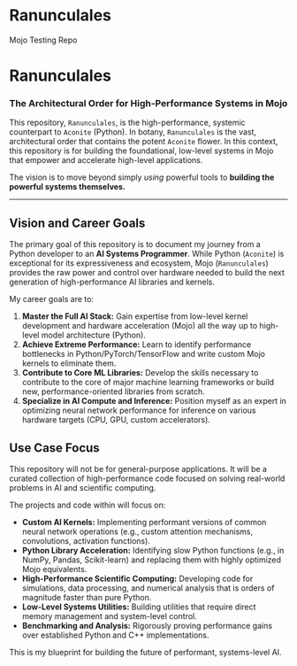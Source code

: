 # Ranunculales
Mojo Testing Repo


# Ranunculales

### The Architectural Order for High-Performance Systems in Mojo

This repository, `Ranunculales`, is the high-performance, systemic counterpart to `Aconite` (Python). In botany, `Ranunculales` is the vast, architectural order that contains the potent `Aconite` flower. In this context, this repository is for building the foundational, low-level systems in Mojo that empower and accelerate high-level applications.

The vision is to move beyond simply *using* powerful tools to **building the powerful systems themselves.**

---

## Vision and Career Goals

The primary goal of this repository is to document my journey from a Python developer to an **AI Systems Programmer**. While Python (`Aconite`) is exceptional for its expressiveness and ecosystem, Mojo (`Ranunculales`) provides the raw power and control over hardware needed to build the next generation of high-performance AI libraries and kernels.

My career goals are to:

1.  **Master the Full AI Stack:** Gain expertise from low-level kernel development and hardware acceleration (Mojo) all the way up to high-level model architecture (Python).
2.  **Achieve Extreme Performance:** Learn to identify performance bottlenecks in Python/PyTorch/TensorFlow and write custom Mojo kernels to eliminate them.
3.  **Contribute to Core ML Libraries:** Develop the skills necessary to contribute to the core of major machine learning frameworks or build new, performance-oriented libraries from scratch.
4.  **Specialize in AI Compute and Inference:** Position myself as an expert in optimizing neural network performance for inference on various hardware targets (CPU, GPU, custom accelerators).

## Use Case Focus

This repository will not be for general-purpose applications. It will be a curated collection of high-performance code focused on solving real-world problems in AI and scientific computing.

The projects and code within will focus on:

-   **Custom AI Kernels:** Implementing performant versions of common neural network operations (e.g., custom attention mechanisms, convolutions, activation functions).
-   **Python Library Acceleration:** Identifying slow Python functions (e.g., in NumPy, Pandas, Scikit-learn) and replacing them with highly optimized Mojo equivalents.
-   **High-Performance Scientific Computing:** Developing code for simulations, data processing, and numerical analysis that is orders of magnitude faster than pure Python.
-   **Low-Level Systems Utilities:** Building utilities that require direct memory management and system-level control.
-   **Benchmarking and Analysis:** Rigorously proving performance gains over established Python and C++ implementations.

This is my blueprint for building the future of performant, systems-level AI.
